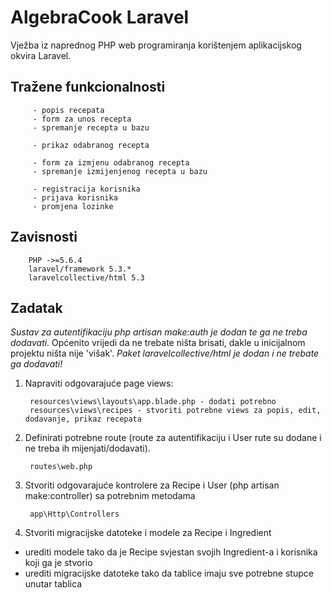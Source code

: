 # AlgebraCook Laravel

Vježba iz naprednog PHP web programiranja korištenjem aplikacijskog okvira Laravel.

## Tražene funkcionalnosti

		 - popis recepata
		 - form za unos recepta
		 - spremanje recepta u bazu
		 
		 - prikaz odabranog recepta
		 
		 - form za izmjenu odabranog recepta
		 - spremanje izmijenjenog recepta u bazu
		 
		 - registracija korisnika
		 - prijava korisnika
		 - promjena lozinke


		 
## Zavisnosti

        PHP ->=5.6.4
        laravel/framework 5.3.*
        laravelcollective/html 5.3



## Zadatak
_Sustav za autentifikaciju php artisan make:auth je dodan te ga ne treba dodavati._
Općenito vrijedi da ne trebate ništa brisati, dakle u inicijalnom projektu ništa nije 'višak'.
_Paket laravelcollective/html je dodan i ne trebate ga dodavati!_

1. Napraviti odgovarajuće page views:
		
		resources\views\layouts\app.blade.php - dodati potrebno
		resources\views\recipes - stvoriti potrebne views za popis, edit, dodavanje, prikaz recepata

		
1. Definirati potrebne route (route za autentifikaciju i User rute su dodane i ne treba ih mijenjati/dodavati).
		
		routes\web.php

		
1. Stvoriti odgovarajuće kontrolere za Recipe i User (php artisan make:controller) sa potrebnim metodama
		
		app\Http\Controllers

		
1. Stvoriti migracijske datoteke i modele za Recipe i Ingredient
 * urediti modele tako da je Recipe svjestan svojih Ingredient-a i korisnika koji ga je stvorio
 * urediti migracijske datoteke tako da tablice imaju sve potrebne stupce unutar tablica